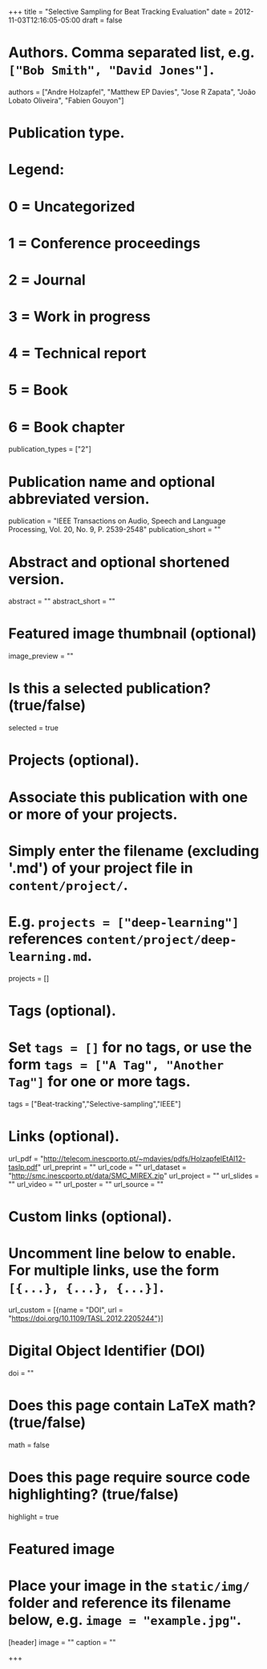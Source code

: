 +++
title = "Selective Sampling for Beat Tracking Evaluation"
date = 2012-11-03T12:16:05-05:00
draft = false

# Authors. Comma separated list, e.g. `["Bob Smith", "David Jones"]`.
authors = ["Andre Holzapfel", "Matthew EP Davies", "Jose R Zapata", "João Lobato Oliveira", "Fabien Gouyon"]

# Publication type.
# Legend:
# 0 = Uncategorized
# 1 = Conference proceedings
# 2 = Journal
# 3 = Work in progress
# 4 = Technical report
# 5 = Book
# 6 = Book chapter
publication_types = ["2"]

# Publication name and optional abbreviated version.
publication = "IEEE Transactions on Audio, Speech and Language Processing, Vol. 20, No. 9, P. 2539-2548"
publication_short = ""

# Abstract and optional shortened version.
abstract = ""
abstract_short = ""

# Featured image thumbnail (optional)
image_preview = ""

# Is this a selected publication? (true/false)
selected = true

# Projects (optional).
#   Associate this publication with one or more of your projects.
#   Simply enter the filename (excluding '.md') of your project file in `content/project/`.
#   E.g. `projects = ["deep-learning"]` references `content/project/deep-learning.md`.
projects = []

# Tags (optional).
#   Set `tags = []` for no tags, or use the form `tags = ["A Tag", "Another Tag"]` for one or more tags.
tags = ["Beat-tracking","Selective-sampling","IEEE"]

# Links (optional).
url_pdf = "http://telecom.inescporto.pt/~mdavies/pdfs/HolzapfelEtAl12-taslp.pdf"
url_preprint = ""
url_code = ""
url_dataset = "http://smc.inescporto.pt/data/SMC_MIREX.zip"
url_project = ""
url_slides = ""
url_video = ""
url_poster = ""
url_source = ""

# Custom links (optional).
#   Uncomment line below to enable. For multiple links, use the form `[{...}, {...}, {...}]`.
url_custom = [{name = "DOI", url = "https://doi.org/10.1109/TASL.2012.2205244"}]

# Digital Object Identifier (DOI)
doi = ""

# Does this page contain LaTeX math? (true/false)
math = false

# Does this page require source code highlighting? (true/false)
highlight = true

# Featured image
# Place your image in the `static/img/` folder and reference its filename below, e.g. `image = "example.jpg"`.
[header]
image = ""
caption = ""

+++
